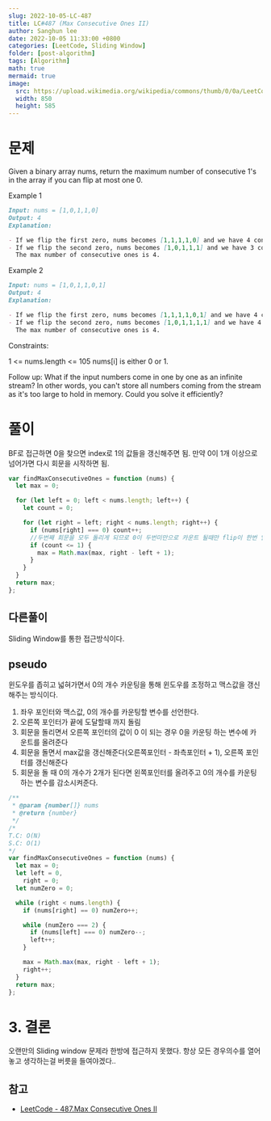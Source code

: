 ```yaml
---
slug: 2022-10-05-LC-487
title: LC#487 (Max Consecutive Ones II)
author: Sanghun lee
date: 2022-10-05 11:33:00 +0800
categories: [LeetCode, Sliding Window]
folder: [post-algorithm]
tags: [Algorithm]
math: true
mermaid: true
image:
  src: https://upload.wikimedia.org/wikipedia/commons/thumb/0/0a/LeetCode_Logo_black_with_text.svg/640px-LeetCode_Logo_black_with_text.svg.png
  width: 850
  height: 585
---
```


# 문제

Given a binary array nums, return the maximum number of consecutive 1's in the array if you can flip at most one 0.

Example 1

```md
Input: nums = [1,0,1,1,0]
Output: 4
Explanation:

- If we flip the first zero, nums becomes [1,1,1,1,0] and we have 4 consecutive ones.
- If we flip the second zero, nums becomes [1,0,1,1,1] and we have 3 consecutive ones.
  The max number of consecutive ones is 4.
```

Example 2

```md
Input: nums = [1,0,1,1,0,1]
Output: 4
Explanation:

- If we flip the first zero, nums becomes [1,1,1,1,0,1] and we have 4 consecutive ones.
- If we flip the second zero, nums becomes [1,0,1,1,1,1] and we have 4 consecutive ones.
  The max number of consecutive ones is 4.
```

Constraints:

1 <= nums.length <= 105
nums[i] is either 0 or 1.

Follow up: What if the input numbers come in one by one as an infinite stream? In other words, you can't store all numbers coming from the stream as it's too large to hold in memory. Could you solve it efficiently?

# 풀이

BF로 접근하면 0을 찾으면 index로 1의 값들을 갱신해주면 됨.
만약 0이 1개 이상으로 넘어가면 다시 회문을 시작하면 됨.

```javascript
var findMaxConsecutiveOnes = function (nums) {
  let max = 0;

  for (let left = 0; left < nums.length; left++) {
    let count = 0;

    for (let right = left; right < nums.length; right++) {
      if (nums[right] === 0) count++;
      //두번째 회문을 모두 돌리게 되므로 0이 두번미만으로 카운트 될때만 flip이 한번 일어나는것이 맞는것.
      if (count <= 1) {
        max = Math.max(max, right - left + 1);
      }
    }
  }
  return max;
};
```

## 다른풀이

Sliding Window를 통한 접근방식이다.

## pseudo

윈도우를 좁히고 넓혀가면서 0의 개수 카운팅을 통해 윈도우를 조정하고 맥스값을 갱신해주는 방식이다.

1. 좌우 포인터와 맥스값, 0의 개수를 카운팅할 변수를 선언한다.
2. 오른쪽 포인터가 끝에 도달할때 까지 돌림
3. 회문을 돌리면서 오른쪽 포인터의 값이 0 이 되는 경우 0을 카운팅 하는 변수에 카운트를 올려준다
4. 회문을 돌면서 max값을 갱신해준다(오른쪽포인터 - 좌측포인터 + 1), 오른쪽 포인터를 갱신해준다
5. 회문을 돌 때 0의 개수가 2개가 된다면 왼쪽포인터를 올려주고 0의 개수를 카운팅하는 변수를 감소시켜준다.

```javascript
/**
 * @param {number[]} nums
 * @return {number}
 */
/*
T.C: O(N)
S.C: O(1)
*/
var findMaxConsecutiveOnes = function (nums) {
  let max = 0;
  let left = 0,
    right = 0;
  let numZero = 0;

  while (right < nums.length) {
    if (nums[right] == 0) numZero++;

    while (numZero === 2) {
      if (nums[left] === 0) numZero--;
      left++;
    }

    max = Math.max(max, right - left + 1);
    right++;
  }
  return max;
};
```

# 3. 결론

오랜만의 Sliding window 문제라 한방에 접근하지 못했다. 항상 모든 경우의수를 열어놓고 생각하는걸 버릇을 들여야겠다..

## 참고

- [LeetCode - 487.Max Consecutive Ones II](https://leetcode.com/submissions/detail/815591954/)
